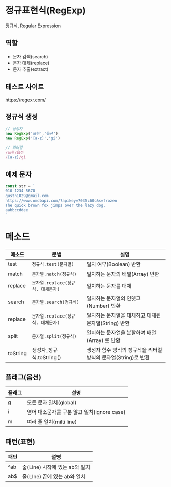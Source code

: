 # 정규표현식(RegExp)  

정규식, Regular Expression

## 역할

- 문자 검색(search)  
- 문자 대체(replace)  
- 문자 추출(extract)  

## 테스트 사이트  
https://regexr.com/  

## 정규식 생성

```js  
// 생성자
new RegExp('표현','옵션')
new RegExp('[a-z]','gi')  

// 리터럴
/표현/옵션
/[a-z]/gi
```

## 예제 문자

```js
const str = `
010-1234-5678
gustn1029@gmail.com
https://www.omdbapi.com/?apikey=7035c60c&s=frozen
The quick brown fox jimps over the lazy dog.
aabbccddee
`
```

# 메소드

메소드 | 문법 | 설명
-- | -- | --
test | `정규식.test(문자열)` | 일치 여부(Boolean) 반환
match | `문자열.natch(정규식)` | 일치하는 문자의 배열(Array) 반환
replace | `문자열.replace(정규식, 대체문자)` | 일치하는 문자를 대체
search | `문자열.search(정규식)` | 일치하는 문자열의 인뎃그(Number) 반환
replace | `문자열.replace(정규식, 대체문자)` | 일치하는 문자열을 대체하고 대체된 문자열(String) 반환
split | `문자열.split(정규식)` | 일치하는 문자열을 분할하여 배열(Array) 로 반환
toString | 생성자_정규식.toString() | 생성자 함수 방식의 정규식을 리터럴 방식의 문자열(String)로 반환

## 플래그(옵션)

플래그 | 설명
-- | --
g | 모든 문자 일치(global)
i | 영어 대소문자를 구분 않고 일치(ignore case)
m | 여러 줄 일치(milti line)

## 패턴(표현)

패턴 | 설명
--|--
^ab | 줄(Line) 시작에 있는 ab와 일치
ab$ | 줄(LIne) 끝에 있는 ab와 일치